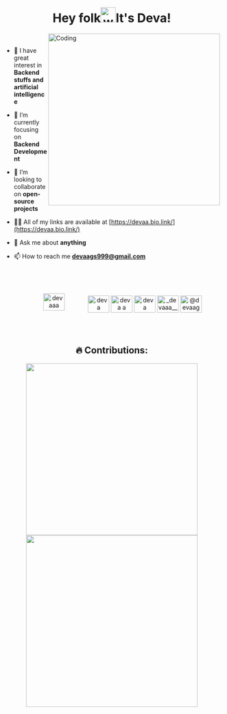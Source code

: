 <h1 align="center">Hey folk<img alt="wave" src="https://emojis.slackmojis.com/emojis/images/1588177020/8809/wave_hello.gif?1588177020" width="35">It's Deva!  </h1>
<img align="right" alt="Coding" width="400" src="https://media.tenor.com/GfSX-u7VGM4AAAAM/coding.gif">

<br>

- 👀 I have great interest in **Backend stuffs and artificial intelligence**

- 🌱 I’m currently focusing on **Backend Development**

- 👯 I’m looking to collaborate on **open-source projects**

- 👨‍💻 All of my links are available at [https://devaa.bio.link/](https://devaa.bio.link/)

- 💬 Ask me about **anything**

- 📫 How to reach me **devaags999@gmail.com**

<br>


<br>

<p align="center">
<a href="https://twitter.com/devaaa_19" target="blank"><img align="center" src="https://raw.githubusercontent.com/rahuldkjain/github-profile-readme-generator/master/src/images/icons/Social/twitter.svg" alt="devaaa" height="40" width="50" style="padding: 10px 50px 20px" /></a>
<a href="https://linkedin.com/in/devaaa/" target="blank"><img align="center" src="https://raw.githubusercontent.com/rahuldkjain/github-profile-readme-generator/master/src/images/icons/Social/linked-in-alt.svg" alt="deva anand"  height="40" width="50" /></a>
<a href="https://www.leetcode.com/Deva_A" target="blank"><img align="center" src="https://raw.githubusercontent.com/rahuldkjain/github-profile-readme-generator/master/src/images/icons/Social/leet-code.svg" alt="deva a" height="40" width="50" /></a>
<a href="https://fb.com/devaa19" target="blank"><img align="center" src="https://raw.githubusercontent.com/rahuldkjain/github-profile-readme-generator/master/src/images/icons/Social/facebook.svg" alt="deva" height="40" width="50" /></a>
<a href="https://instagram.com/_devaaa__" target="blank"><img align="center" src="https://raw.githubusercontent.com/rahuldkjain/github-profile-readme-generator/master/src/images/icons/Social/instagram.svg" alt="_devaaa__"  height="40" width="50" /></a>
<a href="https://medium.com/@devaags999" target="blank"><img align="center" src="https://raw.githubusercontent.com/rahuldkjain/github-profile-readme-generator/master/src/images/icons/Social/medium.svg" alt="@devaags999"  height="40" width="50" /></a>


</p>

<br>



<h2 align="center"> 🔥 Contributions: </h2>

<p align='center'>	
  <img width="400px"  src="https://github-readme-stats.vercel.app/api?username=deva-1903&show_icons=true&locale=en&theme=dark" />  <img width="400px"src="https://github-readme-streak-stats.herokuapp.com/?user=deva-1903&theme=dark" />
</p>
